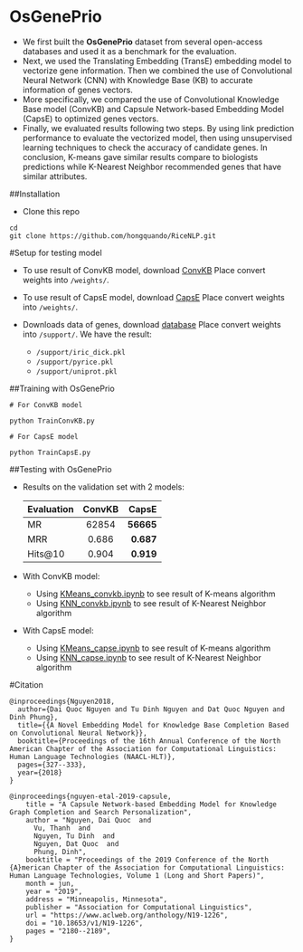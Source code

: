 # OsGenePrio

- We first built the **OsGenePrio** dataset from several open-access databases and used it as a benchmark for the evaluation. 
- Next, we used the Translating Embedding (TransE) embedding model to vectorize gene information. Then we combined the use of Convolutional Neural Network (CNN) with Knowledge Base (KB) to accurate information of genes vectors.
- More specifically, we compared the use of Convolutional Knowledge Base model (ConvKB) and Capsule Network-based Embedding Model (CapsE) to optimized genes vectors.
- Finally, we evaluated results following two steps. By using link prediction performance to evaluate the vectorized model, then using unsupervised learning techniques to check the accuracy of candidate genes. In conclusion, K-means gave similar results compare to biologists predictions while K-Nearest Neighbor recommended genes that have similar attributes.

##Installation
* Clone this repo
```
cd
git clone https://github.com/hongquando/RiceNLP.git
```

#Setup for testing model
* To use result of ConvKB model, download [ConvKB](https://drive.google.com/file/d/1PrvejuEUC1iFPyBVH7TAcxlEUCljmlo8/view?usp=sharing)
  Place convert weights into ```/weights/```. 

* To use result of CapsE model, download [CapsE](https://drive.google.com/file/d/1xUJi2oxSf8som4nBRknJjAUfxVUss_jh/view?usp=sharing)
  Place convert weights into ```/weights/```. 

* Downloads data of genes, download [database](https://drive.google.com/file/d/1-iJDvrUh83ewYzFlDMfwC21hw3Y2QM80/view?usp=sharing)
  Place convert weights into ```/support/```. 
  We have the result:
  - ```/support/iric_dick.pkl```
  - ```/support/pyrice.pkl```
  - ```/support/uniprot.pkl```
   
##Training with OsGenePrio
```
# For ConvKB model

python TrainConvKB.py

# For CapsE model

python TrainCapsE.py
```

##Testing with OsGenePrio
* Results on the validation set with 2 models:
 
    |   Evaluation  | ConvKB          | CapsE  |
    | ------------- |:-------------:| -----:|
    | MR      | 62854 | **56665** |
    | MRR      | 0.686     |   **0.687** |
    | Hits@10  |  0.904     |    **0.919**


* With ConvKB model:
    - Using [KMeans_convkb.ipynb]() to see result of K-means algorithm
    - Using [KNN_convkb.ipynb]() to see result of K-Nearest Neighbor algorithm
* With CapsE model:
    - Using [KMeans_capse.ipynb]() to see result of K-means algorithm
    - Using [KNN_capse.ipynb]() to see result of K-Nearest Neighbor algorithm
    
#Citation
```
@inproceedings{Nguyen2018,
  author={Dai Quoc Nguyen and Tu Dinh Nguyen and Dat Quoc Nguyen and Dinh Phung},
  title={{A Novel Embedding Model for Knowledge Base Completion Based on Convolutional Neural Network}},
  booktitle={Proceedings of the 16th Annual Conference of the North American Chapter of the Association for Computational Linguistics: Human Language Technologies (NAACL-HLT)},
  pages={327--333},
  year={2018}
}

@inproceedings{nguyen-etal-2019-capsule,
    title = "A Capsule Network-based Embedding Model for Knowledge Graph Completion and Search Personalization",
    author = "Nguyen, Dai Quoc  and
      Vu, Thanh  and
      Nguyen, Tu Dinh  and
      Nguyen, Dat Quoc  and
      Phung, Dinh",
    booktitle = "Proceedings of the 2019 Conference of the North {A}merican Chapter of the Association for Computational Linguistics: Human Language Technologies, Volume 1 (Long and Short Papers)",
    month = jun,
    year = "2019",
    address = "Minneapolis, Minnesota",
    publisher = "Association for Computational Linguistics",
    url = "https://www.aclweb.org/anthology/N19-1226",
    doi = "10.18653/v1/N19-1226",
    pages = "2180--2189",
}
```
